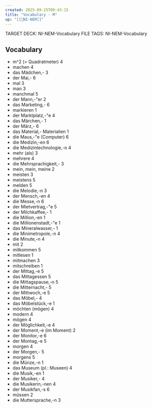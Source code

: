 ```yaml
---
created: 2025-09-25T09:43:15
title: "Vocabulary - M"
up: "[[📖NI-NEM]]"
---
```


TARGET DECK: NI-NEM-Vocabulary
FILE TAGS: NI-NEM-Vocabulary

## Vocabulary

- m^2 (= Quadratmeter) 4
- machen 4
- das Mädchen,- 3
- der Mai,- 6
- mal 3
- man 3
- manchmal 5
- der Mann,-"er 2
- das Marketing,- 6
- markieren 1
- der Marktplatz,-"e 4
- das Märchen,- 1
- der März,- 6
- das Material,- Materialien 1
- die Maus,-"e (Computer) 6
- die Medizin,-en 6
- die Medizintechnologie,-n 4
- mehr (als) 3
- mehrere 4
- die Mehrsprachigkeit,- 3
- mein, mein, meine 2
- meisten 3
- meistens 5
- melden 5
- die Melodie,-n 3
- der Mensch,-en 4
- die Messe,-n 6
- der Mietvertrag,-"e 5
- der Milchkaffee,- 1
- die Million,-en 1
- die Millionenstadt,-"e 1
- das Mineralwasser,- 1
- die Minimetropole,-n 4
- die Minute,-n 4
- mit 2
- mitkommen 5
- mitlesen 1
- mitmachen 3
- mitschreiben 1
- der Mittag,-e 5
- das Mittagessen 5
- die Mittagspause,-n 5
- die Mitternacht,- 5
- der Mittwoch,-e 5
- das Möbel,- 4
- das Möbelstück,-e 1
- möchten (mögen) 4
- modern 4
- mögen 4
- der Möglichkeit,-e 4
- der Moment,-e (im Moment) 2
- der Monitor,-e 6
- der Montag,-e 5
- morgen 4
- der Morgen,- 5
- morgens 5
- die Münze,-n 1
- das Museum (pl.: Museen) 4
- die Musik,-en 1
- der Musiker,- 4
- die Musikerin,-nen 4
- der Musikfan,-s 6
- müssen 2
- die Muttersprache,-n 3

